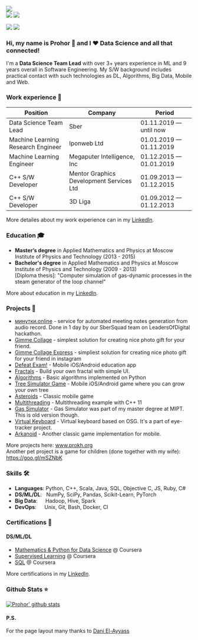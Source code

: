 ![](https://komarev.com/ghpvc/?username=prohor33&color=4c1359)<br>
![](https://img.shields.io/github/followers/prohor33?style=social)
![](https://img.shields.io/github/stars/prohor33?style=social)

[![](https://img.shields.io/badge/-Follow-black?style=social&logo=Linkedin)](https://www.linkedin.com/in/prohor-gladkikh)
[![](https://img.shields.io/twitter/follow/d_ayyass?style=social&label=Follow)](https://twitter.com/not_prohor)

### Hi, my name is Prohor 👋 and I ❤️ Data Science and all that connected!
I'm a **Data Science Team Lead** with over 3+ years experience in ML and 9 years overall in Software Engineering.
My S/W background includes practical contact with such technologies as DL, Algorithms, Big Data, Mobile and Web.<br>

### Work experience 👔
| Position                           | Company                                    | Period                  |
| ---------------------------------- | ------------------------------------------ | ----------------------- |
| Data Science Team Lead             | Sber                                       | 01.11.2019 — until now  |
| Machine Learning Research Engineer | Iponweb Ltd                                | 01.01.2019 — 01.11.2019 |
| Machine Learning Engineer          | Megaputer Intelligence, Inc                | 01.12.2015 — 01.01.2019 |
| C++ S/W Developer                  | Mentor Graphics Development Services Ltd   | 01.09.2013 — 01.12.2015 |
| C++ S/W Developer                  | 3D Liga                                    | 01.09.2012 — 01.12.2013 |

More detailes about my work experience can in my [LinkedIn](https://www.linkedin.com/in/prohor-gladkikh/).<br>

### Education 🎓
- **Master’s degree** in Applied Mathematics and Physics at Moscow Institute of Physics and Technology (2013 - 2015)
- **Bachelor's degree** in Applied Mathematics and Physics at Moscow Institute of Physics and Technology (2009 - 2013)<br>
[Diploma thesis]: "Computer simulation of gas-dynamic processes in the steam generator of the loop channel"

More about education in my [LinkedIn](https://www.linkedin.com/in/prohor-gladkikh/).

### Projects 🔬
- [минутки.online](https://github.com/prohor33/minutki.online) - service for automated meeting notes generation from audio record. Done in 1 day by our SberSquad team on LeadersOfDigital hackathon.
- [Gimme Collage](https://github.com/prohor33/gimme-collage) - simplest solution for creating nice photo gift for your friend.
- [Gimme Collage Express](https://github.com/prohor33/gimme-collage-express) - simpliest solution for creating nice photo gift for your friend in instagram
- [Defeat Exam!](https://github.com/prohor33/use-mathematics-2015) - Mobile iOS/Android education app
- [Fractals](https://github.com/prohor33/math-projects/tree/master/fractals) - Build your own fractal with simple UI.
- [Algorithms](https://github.com/prohor33/algorithms) - Basic algorithms implemented on Python
- [Tree Simulator Game](https://github.com/prohor33/tree-simulator-game) - Mobile iOS/Android game where you can grow your own tree
- [Asteroids](https://github.com/prohor33/ndk-asteroids) - Classic mobile game
- [Multithreading](https://github.com/prohor33/multithreading-sample) - Multithreading example with C++ 11
- [Gas Simulator](https://github.com/prohor33/physics-projects) - Gas Simulator was part of my master degree at MIPT. This is old version though.
- [Virtual Keyboard](https://github.com/prohor33/virtual-keyboard) - Virtual keyboard based on OSG. It's a part of eye-tracker project.
- [Arkanoid](https://github.com/prohor33/cocos2dx-arkanoid) - Another classic game implementation for mobile.

More projects here: www.prokh.org<br>
Another pet project is a game for children (done together with my wife): https://goo.gl/mSZNbK

### Skills 🛠️
- **Languages**:        Python, C++, Scala, Java, SQL, Objective C, JS, Ruby, C#
- **DS/ML/DL**: &nbsp;  NumPy, SciPy, Pandas, Scikit-Learn, PyTorch
- **Big Data**:  &emsp; Hadoop, Hive, Spark
- **DevOps**:  &ensp;   Unix, Git, Bash, Docker, CI

### Certifications 📜
#### DS/ML/DL
- [Mathematics & Python for Data Science](https://www.coursera.org/account/accomplishments/certificate/94W7GVFUARCB) @ Coursera
- [Supervised Learning](https://www.coursera.org/account/accomplishments/certificate/4V3DV6B7XQU2) @ Coursera
- [SQL](https://www.coursera.org/account/accomplishments/certificate/UB7GZFGTPGHC) @ Coursera

More certifications in my [LinkedIn](https://www.linkedin.com/in/prohor-gladkikh/).

### Github Stats ⭐
[![Prohor' github stats](https://github-readme-stats.vercel.app/api?username=prohor33&show_icons=true&theme=tokyonight)](https://github.com/anuraghazra/github-readme-stats)

#### P.S.
For the page layout many thanks to [Dani El-Ayyass](https://github.com/dayyass)
